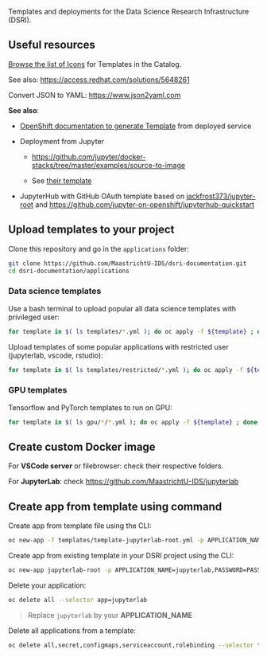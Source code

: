 Templates and deployments for the Data Science Research Infrastructure (DSRI).

## Useful resources

[Browse the list of Icons](https://rawgit.com/openshift/openshift-logos-icon/master/demo.html) for Templates in the Catalog.

See also: https://access.redhat.com/solutions/5648261

Convert JSON to YAML: https://www.json2yaml.com

**See also**:

* [OpenShift documentation to generate Template](https://docs.openshift.com/container-platform/3.11/dev_guide/templates.html#export-as-template) from deployed service
* Deployment from Jupyter

  * https://github.com/jupyter/docker-stacks/tree/master/examples/source-to-image 

  * See [their template](https://raw.githubusercontent.com/jupyter/docker-stacks/master/examples/source-to-image/templates.json)

* JupyterHub with GitHub OAuth template based on [jackfrost373/jupyter-root](https://github.com/jackfrost373/jupyter-root) and https://github.com/jupyter-on-openshift/jupyterhub-quickstart

## Upload templates to your project

Clone this repository and go in the `applications` folder:

```bash
git clone https://github.com/MaastrichtU-IDS/dsri-documentation.git
cd dsri-documentation/applications
```

### Data science templates

Use a bash terminal to upload popular all data science templates with privileged user:

```bash
for template in $( ls templates/*.yml ); do oc apply -f ${template} ; done
```

Upload templates of some popular applications with restricted user (jupyterlab, vscode, rstudio):

```bash
for template in $( ls templates/restricted/*.yml ); do oc apply -f ${template} ; done
```

### GPU templates

Tensorflow and PyTorch templates to run on GPU:

```bash
for template in $( ls gpu/*/*.yml ); do oc apply -f ${template} ; done
```

## Create custom Docker image

For **VSCode server** or filebrowser: check their respective folders.

For **JupyterLab**: check https://github.com/MaastrichtU-IDS/jupyterlab

## Create app from template using command

Create app from template file using the CLI:

```bash
oc new-app -f templates/template-jupyterlab-root.yml -p APPLICATION_NAME=jupyterlab,PASSWORD=PASSWORD
```

Create app from existing template in your DSRI project using the CLI:

```bash
oc new-app jupyterlab-root -p APPLICATION_NAME=jupyterlab,PASSWORD=PASSWORD
```

Delete your application:

```bash
oc delete all --selector app=jupyterlab
```

> Replace `jupyterlab` by your **APPLICATION_NAME**

Delete all applications from a template:

```bash
oc delete all,secret,configmaps,serviceaccount,rolebinding --selector template=jupyterlab
```

